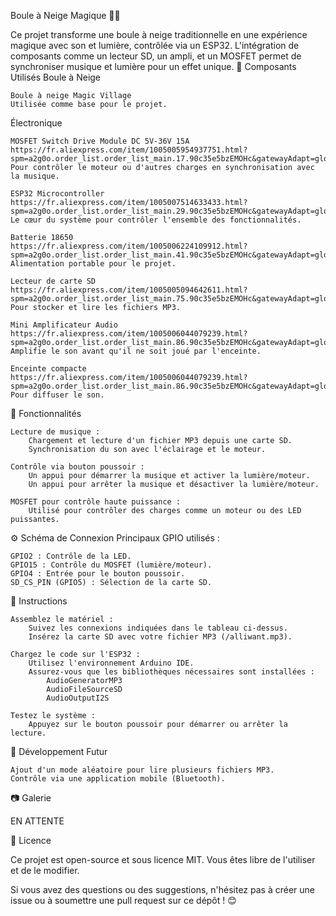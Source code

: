 Boule à Neige Magique 🎵✨

Ce projet transforme une boule à neige traditionnelle en une expérience magique avec son et lumière, contrôlée via un ESP32. L'intégration de composants comme un lecteur SD, un ampli, et un MOSFET permet de synchroniser musique et lumière pour un effet unique.
🎁 Composants Utilisés
Boule à Neige

    Boule à neige Magic Village
    Utilisée comme base pour le projet.

Électronique

    MOSFET Switch Drive Module DC 5V-36V 15A
    https://fr.aliexpress.com/item/1005005954937751.html?spm=a2g0o.order_list.order_list_main.17.90c35e5bzEMOHc&gatewayAdapt=glo2fra
    Pour contrôler le moteur ou d'autres charges en synchronisation avec la musique.

    ESP32 Microcontroller
    https://fr.aliexpress.com/item/1005007514633433.html?spm=a2g0o.order_list.order_list_main.29.90c35e5bzEMOHc&gatewayAdapt=glo2fra
    Le cœur du système pour contrôler l'ensemble des fonctionnalités.

    Batterie 18650
    https://fr.aliexpress.com/item/1005006224109912.html?spm=a2g0o.order_list.order_list_main.41.90c35e5bzEMOHc&gatewayAdapt=glo2fra
    Alimentation portable pour le projet.

    Lecteur de carte SD
    https://fr.aliexpress.com/item/1005005094642611.html?spm=a2g0o.order_list.order_list_main.75.90c35e5bzEMOHc&gatewayAdapt=glo2fra
    Pour stocker et lire les fichiers MP3.

    Mini Amplificateur Audio
    https://fr.aliexpress.com/item/1005006044079239.html?spm=a2g0o.order_list.order_list_main.86.90c35e5bzEMOHc&gatewayAdapt=glo2fra
    Amplifie le son avant qu'il ne soit joué par l'enceinte.

    Enceinte compacte
    https://fr.aliexpress.com/item/1005006044079239.html?spm=a2g0o.order_list.order_list_main.86.90c35e5bzEMOHc&gatewayAdapt=glo2fra
    Pour diffuser le son.

📜 Fonctionnalités

    Lecture de musique :
        Chargement et lecture d'un fichier MP3 depuis une carte SD.
        Synchronisation du son avec l'éclairage et le moteur.

    Contrôle via bouton poussoir :
        Un appui pour démarrer la musique et activer la lumière/moteur.
        Un appui pour arrêter la musique et désactiver la lumière/moteur.

    MOSFET pour contrôle haute puissance :
        Utilisé pour contrôler des charges comme un moteur ou des LED puissantes.

⚙️ Schéma de Connexion
Principaux GPIO utilisés :

    GPIO2 : Contrôle de la LED.
    GPIO15 : Contrôle du MOSFET (lumière/moteur).
    GPIO4 : Entrée pour le bouton poussoir.
    SD_CS_PIN (GPIO5) : Sélection de la carte SD.

🚀 Instructions

    Assemblez le matériel :
        Suivez les connexions indiquées dans le tableau ci-dessus.
        Insérez la carte SD avec votre fichier MP3 (/alliwant.mp3).

    Chargez le code sur l'ESP32 :
        Utilisez l'environnement Arduino IDE.
        Assurez-vous que les bibliothèques nécessaires sont installées :
            AudioGeneratorMP3
            AudioFileSourceSD
            AudioOutputI2S

    Testez le système :
        Appuyez sur le bouton poussoir pour démarrer ou arrêter la lecture.

🔧 Développement Futur

    Ajout d'un mode aléatoire pour lire plusieurs fichiers MP3.
    Contrôle via une application mobile (Bluetooth).

📷 Galerie

EN ATTENTE

📄 Licence

Ce projet est open-source et sous licence MIT. Vous êtes libre de l'utiliser et de le modifier.

Si vous avez des questions ou des suggestions, n'hésitez pas à créer une issue ou à soumettre une pull request sur ce dépôt ! 😊
